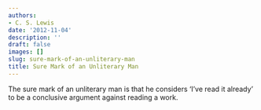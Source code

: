 ```yaml
---
authors:
- C. S. Lewis
date: '2012-11-04'
description: ''
draft: false
images: []
slug: sure-mark-of-an-unliterary-man
title: Sure Mark of an Unliterary Man
---
```


The sure mark of an unliterary man is that he considers ‘I’ve read it already’ to be a conclusive argument against reading a work.